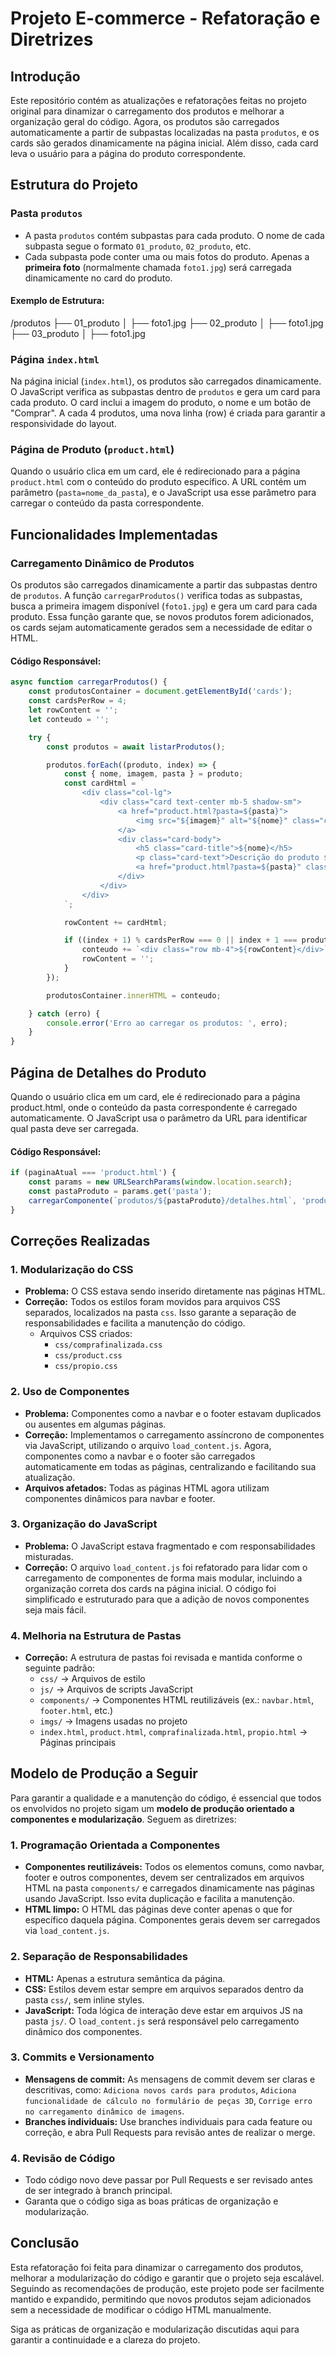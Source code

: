 # Projeto E-commerce - Refatoração e Diretrizes

## Introdução

Este repositório contém as atualizações e refatorações feitas no projeto original para dinamizar o carregamento dos produtos e melhorar a organização geral do código. Agora, os produtos são carregados automaticamente a partir de subpastas localizadas na pasta `produtos`, e os cards são gerados dinamicamente na página inicial. Além disso, cada card leva o usuário para a página do produto correspondente.

## Estrutura do Projeto

### Pasta `produtos`
- A pasta `produtos` contém subpastas para cada produto. O nome de cada subpasta segue o formato `01_produto`, `02_produto`, etc.
- Cada subpasta pode conter uma ou mais fotos do produto. Apenas a **primeira foto** (normalmente chamada `foto1.jpg`) será carregada dinamicamente no card do produto.

#### Exemplo de Estrutura:
/produtos ├── 01_produto │ ├── foto1.jpg ├── 02_produto │ ├── foto1.jpg ├── 03_produto │ ├── foto1.jpg


### Página `index.html`
Na página inicial (`index.html`), os produtos são carregados dinamicamente. O JavaScript verifica as subpastas dentro de `produtos` e gera um card para cada produto. O card inclui a imagem do produto, o nome e um botão de "Comprar". A cada 4 produtos, uma nova linha (row) é criada para garantir a responsividade do layout.

### Página de Produto (`product.html`)
Quando o usuário clica em um card, ele é redirecionado para a página `product.html` com o conteúdo do produto específico. A URL contém um parâmetro (`pasta=nome_da_pasta`), e o JavaScript usa esse parâmetro para carregar o conteúdo da pasta correspondente.

## Funcionalidades Implementadas

### Carregamento Dinâmico de Produtos

Os produtos são carregados dinamicamente a partir das subpastas dentro de `produtos`. A função `carregarProdutos()` verifica todas as subpastas, busca a primeira imagem disponível (`foto1.jpg`) e gera um card para cada produto. Essa função garante que, se novos produtos forem adicionados, os cards sejam automaticamente gerados sem a necessidade de editar o HTML.

#### Código Responsável:
```javascript
async function carregarProdutos() {
    const produtosContainer = document.getElementById('cards');
    const cardsPerRow = 4;
    let rowContent = '';
    let conteudo = '';

    try {
        const produtos = await listarProdutos();

        produtos.forEach((produto, index) => {
            const { nome, imagem, pasta } = produto;
            const cardHtml = `
                <div class="col-lg">
                    <div class="card text-center mb-5 shadow-sm">
                        <a href="product.html?pasta=${pasta}">
                            <img src="${imagem}" alt="${nome}" class="card-img-top">
                        </a>
                        <div class="card-body">
                            <h5 class="card-title">${nome}</h5>
                            <p class="card-text">Descrição do produto ${nome}</p>
                            <a href="product.html?pasta=${pasta}" class="btn btn-outline-secondary">Comprar</a>
                        </div>
                    </div>
                </div>
            `;

            rowContent += cardHtml;

            if ((index + 1) % cardsPerRow === 0 || index + 1 === produtos.length) {
                conteudo += `<div class="row mb-4">${rowContent}</div>`;
                rowContent = '';
            }
        });

        produtosContainer.innerHTML = conteudo;

    } catch (erro) {
        console.error('Erro ao carregar os produtos: ', erro);
    }
}
```

## Página de Detalhes do Produto
Quando o usuário clica em um card, ele é redirecionado para a página product.html, onde o conteúdo da pasta correspondente é carregado automaticamente. O JavaScript usa o parâmetro da URL para identificar qual pasta deve ser carregada.

#### Código Responsável:
```javascript
if (paginaAtual === 'product.html') {
    const params = new URLSearchParams(window.location.search);
    const pastaProduto = params.get('pasta');
    carregarComponente(`produtos/${pastaProduto}/detalhes.html`, 'productDetails');
}
```

## Correções Realizadas

### 1. **Modularização do CSS**
   - **Problema:** O CSS estava sendo inserido diretamente nas páginas HTML.
   - **Correção:** Todos os estilos foram movidos para arquivos CSS separados, localizados na pasta `css`. Isso garante a separação de responsabilidades e facilita a manutenção do código.
     - Arquivos CSS criados:
       - `css/comprafinalizada.css`
       - `css/product.css`
       - `css/propio.css`

### 2. **Uso de Componentes**
   - **Problema:** Componentes como a navbar e o footer estavam duplicados ou ausentes em algumas páginas.
   - **Correção:** Implementamos o carregamento assíncrono de componentes via JavaScript, utilizando o arquivo `load_content.js`. Agora, componentes como a navbar e o footer são carregados automaticamente em todas as páginas, centralizando e facilitando sua atualização.
   - **Arquivos afetados:** Todas as páginas HTML agora utilizam componentes dinâmicos para navbar e footer.

### 3. **Organização do JavaScript**
   - **Problema:** O JavaScript estava fragmentado e com responsabilidades misturadas.
   - **Correção:** O arquivo `load_content.js` foi refatorado para lidar com o carregamento de componentes de forma mais modular, incluindo a organização correta dos cards na página inicial. O código foi simplificado e estruturado para que a adição de novos componentes seja mais fácil.

### 4. **Melhoria na Estrutura de Pastas**
   - **Correção:** A estrutura de pastas foi revisada e mantida conforme o seguinte padrão:
     - `css/` → Arquivos de estilo
     - `js/` → Arquivos de scripts JavaScript
     - `components/` → Componentes HTML reutilizáveis (ex.: `navbar.html`, `footer.html`, etc.)
     - `imgs/` → Imagens usadas no projeto
     - `index.html`, `product.html`, `comprafinalizada.html`, `propio.html` → Páginas principais

## Modelo de Produção a Seguir

Para garantir a qualidade e a manutenção do código, é essencial que todos os envolvidos no projeto sigam um **modelo de produção orientado a componentes e modularização**. Seguem as diretrizes:

### 1. **Programação Orientada a Componentes**
   - **Componentes reutilizáveis:** Todos os elementos comuns, como navbar, footer e outros componentes, devem ser centralizados em arquivos HTML na pasta `components/` e carregados dinamicamente nas páginas usando JavaScript. Isso evita duplicação e facilita a manutenção.
   - **HTML limpo:** O HTML das páginas deve conter apenas o que for específico daquela página. Componentes gerais devem ser carregados via `load_content.js`.

### 2. **Separação de Responsabilidades**
   - **HTML:** Apenas a estrutura semântica da página.
   - **CSS:** Estilos devem estar sempre em arquivos separados dentro da pasta `css/`, sem inline styles.
   - **JavaScript:** Toda lógica de interação deve estar em arquivos JS na pasta `js/`. O `load_content.js` será responsável pelo carregamento dinâmico dos componentes.

### 3. **Commits e Versionamento**
   - **Mensagens de commit:** As mensagens de commit devem ser claras e descritivas, como: `Adiciona novos cards para produtos`, `Adiciona funcionalidade de cálculo no formulário de peças 3D`, `Corrige erro no carregamento dinâmico de imagens`.
   - **Branches individuais:** Use branches individuais para cada feature ou correção, e abra Pull Requests para revisão antes de realizar o merge.

### 4. **Revisão de Código**
   - Todo código novo deve passar por Pull Requests e ser revisado antes de ser integrado à branch principal.
   - Garanta que o código siga as boas práticas de organização e modularização.

## Conclusão
Esta refatoração foi feita para dinamizar o carregamento dos produtos, melhorar a modularização do código e garantir que o projeto seja escalável. Seguindo as recomendações de produção, este projeto pode ser facilmente mantido e expandido, permitindo que novos produtos sejam adicionados sem a necessidade de modificar o código HTML manualmente.

Siga as práticas de organização e modularização discutidas aqui para garantir a continuidade e a clareza do projeto.